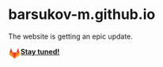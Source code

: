# barsukov-m.github.io
The website is getting an epic update.

<a href="https://gitlab.com/barsukov-m/">
  <img align="left" width="25" height="25" src="/gitlab_icon.png" alt="GitLab icon">
  <b>Stay tuned!</b>
</a>
